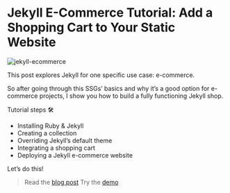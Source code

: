 # Jekyll E-Commerce Tutorial: Add a Shopping Cart to Your Static Website

![jekyll-ecommerce](https://snipcart.com/media/204664/jekyll-ecommerce.png)

This post explores Jekyll for one specific use case: e-commerce.

So after going through this SSGs’ basics and why it’s a good option for e-commerce projects, I show you how to build a fully functioning Jekyll shop.

Tutorial steps 🛠

- Installing Ruby & Jekyll
- Creating a collection
- Overriding Jekyll’s default theme
- Integrating a shopping cart
- Deploying a Jekyll e-commerce website

Let’s do this!

> Read the [blog post](https://snipcart.com/blog/jekyll-ecommerce-tutorial)
> Try the [demo](https://snipcart-jekyll.netlify.com/#/)
